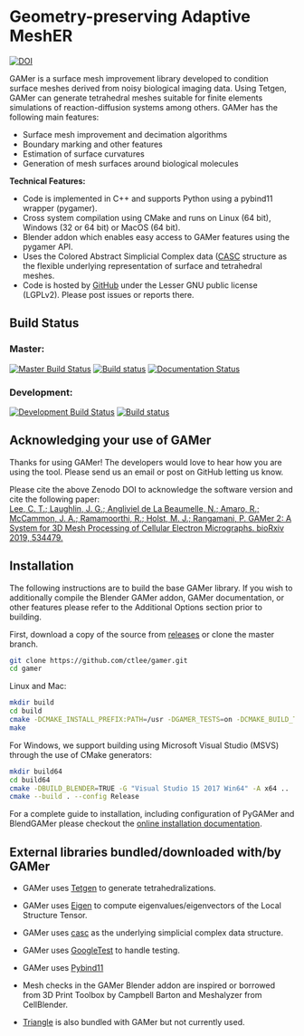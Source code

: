 # Geometry-preserving Adaptive MeshER
[![DOI](https://zenodo.org/badge/122682242.svg)](https://zenodo.org/badge/latestdoi/122682242)

GAMer is a surface mesh improvement library developed to condition surface meshes derived from noisy biological imaging data.
Using Tetgen, GAMer can generate tetrahedral meshes suitable for finite elements simulations of reaction-diffusion systems among others.
GAMer has the following main features:

* Surface mesh improvement and decimation algorithms
* Boundary marking and other features
* Estimation of surface curvatures
* Generation of mesh surfaces around biological molecules

**Technical Features:**

* Code is implemented in C++ and supports Python using a pybind11 wrapper (pygamer).
* Cross system compilation using CMake and runs on Linux (64 bit), Windows (32 or 64 bit) or MacOS (64 bit).
* Blender addon which enables easy access to GAMer features using the pygamer API.
* Uses the Colored Abstract Simplicial Complex data ([CASC](http://github.com/ctlee/casc/) structure as the flexible underlying representation of surface and tetrahedral meshes.
* Code is hosted by [GitHub](http://github.com/ctlee/gamer/) under the Lesser GNU public license (LGPLv2). Please post issues or reports there.


## Build Status
### Master:
[![Master Build Status](https://travis-ci.org/ctlee/gamer.svg?branch=master)](https://travis-ci.org/ctlee/gamer)
[![Build status](https://ci.appveyor.com/api/projects/status/urffu7062fnohidl/branch/master?svg=true)](https://ci.appveyor.com/project/ctlee/gamer)
[![Documentation Status](https://readthedocs.org/projects/gamer/badge/?version=latest)](https://gamer.readthedocs.io/en/latest/?badge=latest)

### Development:
[![Development Build Status](https://travis-ci.org/ctlee/gamer.svg?branch=development)](https://travis-ci.org/ctlee/gamer)
[![Build status](https://ci.appveyor.com/api/projects/status/urffu7062fnohidl/branch/development?svg=true)](https://ci.appveyor.com/project/ctlee/gamer/branch/development)

## Acknowledging your use of GAMer
Thanks for using GAMer! The developers would love to hear how you are using the tool. Please send us an email or post on GitHub letting us know.

Please cite the above Zenodo DOI to acknowledge the software version and cite the following paper:<br/>
[Lee, C. T.; Laughlin, J. G.; Angliviel de La Beaumelle, N.; Amaro, R.; McCammon, J. A.; Ramamoorthi, R.; Holst, M. J.; Rangamani, P. GAMer 2: A System for 3D Mesh Processing of Cellular Electron Micrographs. bioRxiv 2019, 534479.](https://www.biorxiv.org/content/10.1101/534479v1)

## Installation
The following instructions are to build the base GAMer library.
If you wish to additionally compile the Blender GAMer addon, GAMer documentation, or other features please refer to the Additional Options section prior to building.

First, download a copy of the source from [releases](https://github.com/ctlee/gamer/releases) or clone the master branch.<br/>
```bash
git clone https://github.com/ctlee/gamer.git
cd gamer
```

Linux and Mac:
```bash
mkdir build
cd build
cmake -DCMAKE_INSTALL_PREFIX:PATH=/usr -DGAMER_TESTS=on -DCMAKE_BUILD_TYPE=Release ..
make
```

For Windows, we support building using Microsoft Visual Studio (MSVS) through the use of CMake generators:
```bash
mkdir build64
cd build64
cmake -DBUILD_BLENDER=TRUE -G "Visual Studio 15 2017 Win64" -A x64 ..
cmake --build . --config Release
```

For a complete guide to installation, including configuration of PyGAMer and BlendGAMer please checkout the [online installation documentation](https://gamer.readthedocs.io/en/latest/install.html).

## External libraries bundled/downloaded with/by GAMer
* GAMer uses [Tetgen](http://wias-berlin.de/software/tetgen/) to generate
tetrahedralizations.

* GAMer uses [Eigen](http://eigen.tuxfamily.org/index.php?title=Main_Page) to
compute eigenvalues/eigenvectors of the Local Structure Tensor.

* GAMer uses [casc](https://github.com/ctlee/casc) as the underlying simplicial
complex data structure.

* GAMer uses [GoogleTest](https://github.com/google/googletest) to handle testing.

* GAMer uses [Pybind11](https://pybind11.readthedocs.io/en/stable/)

* Mesh checks in the GAMer Blender addon are inspired or borrowed from 3D Print Toolbox by Campbell Barton and Meshalyzer from CellBlender.

* [Triangle](https://www.cs.cmu.edu/~quake/triangle.html) is also bundled with GAMer but not currently used.
